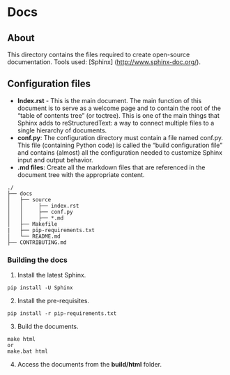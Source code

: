 # Docs
## About
This directory contains the files required to create open-source documentation.
Tools used: [Sphinx] (http://www.sphinx-doc.org/).
## Configuration files
* **Index.rst** - This is the main document. The main function of this document is to serve as a welcome page and to contain the root of the “table of contents tree” (or toctree). This is one of the main things that Sphinx adds to reStructuredText: a way to connect multiple files to a single hierarchy of documents.
* **conf.py**: The configuration directory must contain a file named conf.py. This file (containing Python code) is called the “build configuration file” and contains (almost) all the configuration needed to customize Sphinx input and output behavior.
* **.md files**: Create all the markdown files that are referenced in the document tree with the appropriate content.

```
./
├── docs
│   ├── source
│   │     ├── index.rst
│   │     ├── conf.py
│   │     ├── *.md
│   ├── Makefile
|   ├── pip-requirements.txt
│   └── README.md
├── CONTRIBUTING.md
```

### Building the docs
1. Install the latest Sphinx.
```
pip install -U Sphinx
```
2. Install the pre-requisites.
```
pip install -r pip-requirements.txt
```
3. Build the documents.
```
make html
or
make.bat html
```
4. Access the documents from the **build/html** folder.